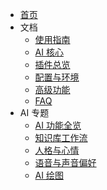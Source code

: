 * [首页](/)
* 文档
  * [使用指南](Usage-Guide.md)
  * [AI 核心](AI-Core.md)
  * [插件总览](Plugins.md)
  * [配置与环境](Configuration.md)
  * [高级功能](Advanced-Features.md)
  * [FAQ](FAQ.md)
* AI 专题
  * [AI 功能全览](AI-Features-Map.md)
  * [知识库工作流](Knowledge-Base-Workflow.md)
  * [人格与心情](Persona-and-Mood.md)
  * [语音与声音偏好](Voice-and-TTS.md)
  * [AI 绘图](Image-Generation.md)
